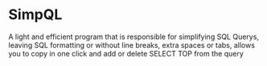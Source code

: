 # SimpQL
A light and efficient program that is responsible for simplifying SQL Querys, leaving SQL formatting or without line breaks, extra spaces or tabs, allows you to copy in one click and add or delete SELECT TOP from the query
